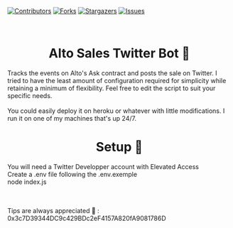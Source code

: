 <a name="readme-top"></a>

[![Contributors][contributors-shield]][contributors-url]
[![Forks][forks-shield]][forks-url]
[![Stargazers][stars-shield]][stars-url]
[![Issues][issues-shield]][issues-url]

<br />

<h1 align="center">Alto Sales Twitter Bot 🤖</h1>

Tracks the events on Alto's Ask contract and posts the sale on Twitter.
I tried to have the least amount of configuration required for simplicity while retaining a minimum of flexibility. Feel free to edit the script to suit your specific needs.<br /><br />
You could easily deploy it on heroku or whatever with little modifications. I run it on one of my machines that's up 24/7.

<h1 align="center">Setup 🔧</h1>
You will need a Twitter Developper account with Elevated Access<br />
Create a .env file following the .env.exemple<br />
node index.js
<br /><br /><br />

Tips are always appreciated 🙏 : <br /> 0x3c7D39344DC9c429BDc2eF4157A820fA9081786D 
<!-- MARKDOWN LINKS & IMAGES -->
<!-- https://www.markdownguide.org/basic-syntax/#reference-style-links -->
[contributors-shield]: https://img.shields.io/github/contributors/0xpeche/cantoglyphs-twitter-bot.svg?style=for-the-badge
[contributors-url]: https://github.com/0xpeche/cantoglyphs-twitter-bot/graphs/contributors
[forks-shield]: https://img.shields.io/github/forks/0xpeche/cantoglyphs-twitter-bot.svg?style=for-the-badge
[forks-url]: https://github.com/0xpeche/cantoglyphs-twitter-bot/network/members
[stars-shield]: https://img.shields.io/github/stars/0xpeche/cantoglyphs-twitter-bot.svg?style=for-the-badge
[stars-url]: https://github.com/0xpeche/cantoglyphs-twitter-bot/stargazers
[issues-shield]: https://img.shields.io/github/issues/0xpeche/cantoglyphs-twitter-bot.svg?style=for-the-badge
[issues-url]: https://github.com/0xpeche/cantoglyphs-twitter-bot/issues
[license-shield]: https://img.shields.io/github/license/0xpeche/cantoglyphs-twitter-bot.svg?style=for-the-badge
[license-url]: https://github.com/0xpeche/cantoglyphs-twitter-bot/blob/master/LICENSE.txt